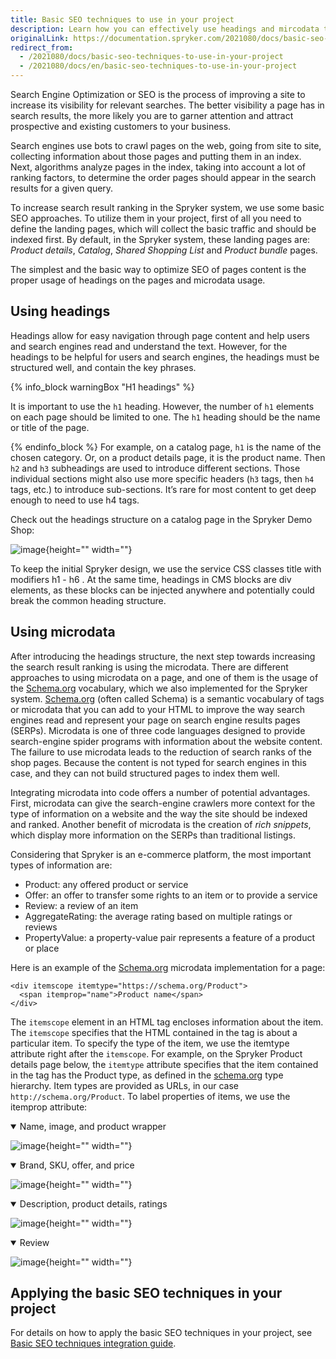 ```yaml
---
title: Basic SEO techniques to use in your project
description: Learn how you can effectively use headings and mircodata to improve SEO for your project
originalLink: https://documentation.spryker.com/2021080/docs/basic-seo-techniques-to-use-in-your-project
redirect_from:
  - /2021080/docs/basic-seo-techniques-to-use-in-your-project
  - /2021080/docs/en/basic-seo-techniques-to-use-in-your-project
---
```


Search Engine Optimization or SEO is the process of improving a site to increase its visibility for relevant searches. The better visibility a page has in search results, the more likely you are to garner attention and attract prospective and existing customers to your business.

Search engines use bots to crawl pages on the web, going from site to site, collecting information about those pages and putting them in an index. Next, algorithms analyze pages in the index, taking into account a lot of ranking factors, to determine the order pages should appear in the search results for a given query.

To increase search result ranking in the Spryker system, we use some basic SEO approaches. To utilize them in your project, first of all you need to define the landing pages, which will collect the basic traffic and should be indexed first. By default, in the Spryker system, these landing pages are: *Product details*, *Catalog*, *Shared Shopping List* and *Product bundle* pages.

The simplest and the basic way to optimize SEO of pages content is the proper usage of headings on the pages and microdata usage.

## Using headings
Headings allow for easy navigation through page content and help users and search engines read and understand the text. However, for the headings to be helpful for users and search engines, the headings must be structured well, and contain the key phrases.

{% info_block warningBox "H1 headings" %}

It is important to use the `h1` heading. However, the number of `h1` elements on each page should be limited to one. The `h1` heading should be the name or title of the page.

{% endinfo_block %}
For example, on a catalog page, `h1` is the name of the chosen category. Or, on a product details page, it is the product name.
Then `h2` and `h3` subheadings  are used to introduce different sections. Those individual sections might also use more specific headers (`h3` tags, then `h4` tags, etc.) to introduce sub-sections. It’s rare for most content to get deep enough to need to use h4 tags.

Check out the headings structure on a catalog page in the Spryker Demo Shop:

![image](https://spryker.s3.eu-central-1.amazonaws.com/docs/Developer+Guide/Applying+basic+SEO+approaches+to+your+project/catalog-page.png){height="" width=""}

To keep the initial Spryker design, we use the service CSS classes title with modifiers h1 - h6 . At the same time, headings in CMS blocks are div elements, as these blocks can be injected anywhere and potentially could break the common heading structure. 

## Using microdata
After introducing the headings structure, the next step towards increasing the search result ranking is using the microdata. There are different approaches to using microdata on a page, and one of them is the usage of the [Schema.org](https://schema.org/) vocabulary, which we also implemented for the Spryker system. [Schema.org](https://schema.org/) (often called Schema) is a semantic vocabulary of tags or microdata that you can add to your HTML to improve the way search engines read and represent your page on search engine results pages (SERPs). Microdata is one of three code languages designed to provide search-engine spider programs with information about the website content. The failure to use microdata leads to the reduction of search ranks of the shop pages. Because the content is not typed for search engines in this case, and they can not build structured  pages to index them well.

Integrating microdata into code offers a number of potential advantages. First, microdata can give the search-engine crawlers more context for the type of information on a website and the way the site should be indexed and ranked. Another benefit of microdata is the creation of *rich snippets*, which display more information on the SERPs than traditional listings.

Considering that Spryker is an e-commerce platform, the most important types of information are: 

* Product: any offered product or service
* Offer: an offer to transfer some rights to an item or to provide a service
* Review: a review of an item
* AggregateRating: the average rating based on multiple ratings or reviews
* PropertyValue: a property-value pair represents a feature of a product or place

Here is an example of the [Schema.org](https://schema.org/) microdata implementation for a page:

```
<div itemscope itemtype="https://schema.org/Product">
  <span itemprop="name">Product name</span>  
</div>
```

The `itemscope` element in an HTML tag encloses information about the item. The `itemscope` specifies that the HTML contained in the tag is about a particular item. To specify the type of the item, we use the itemtype attribute right after the `itemscope`. For example, on the Spryker Product details page below, the `itemtype` attribute specifies that the item contained in the tag has the Product type, as defined in the [schema.org](https://schema.org/) type hierarchy. Item types are provided as URLs, in our case `http://schema.org/Product`. To label properties of items, we use the itemprop attribute:
<details open>
<summary>Name, image, and product wrapper</summary>
    
![image](https://spryker.s3.eu-central-1.amazonaws.com/docs/Developer+Guide/Applying+basic+SEO+approaches+to+your+project/name-image-product-wrapper.png){height="" width=""}
    
 </details>

<details open>
 <summary>Brand,  SKU, offer, and price</summary>
    
![image](https://spryker.s3.eu-central-1.amazonaws.com/docs/Developer+Guide/Applying+basic+SEO+approaches+to+your+project/brand-sku-offer-price.png){height="" width=""}
    
</details>

<details open>
<summary>Description, product details, ratings</summary>
    
![image](https://spryker.s3.eu-central-1.amazonaws.com/docs/Developer+Guide/Applying+basic+SEO+approaches+to+your+project/description-product-details-ratings.png){height="" width=""}

 </details>

<details open>
 <summary>Review</summary>
    
![image](https://spryker.s3.eu-central-1.amazonaws.com/docs/Developer+Guide/Applying+basic+SEO+approaches+to+your+project/review.png.png){height="" width=""}

 </details>

## Applying the basic SEO techniques in your project
For details on how to apply the basic SEO techniques in your project, see [Basic SEO techniques integration guide](https://documentation.spryker.com/docs/basic-seo-techniques-integration-guide).


